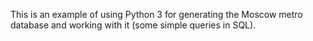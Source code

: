 This is an example of using Python 3 for generating the Moscow metro database and working with it (some simple queries in SQL).
